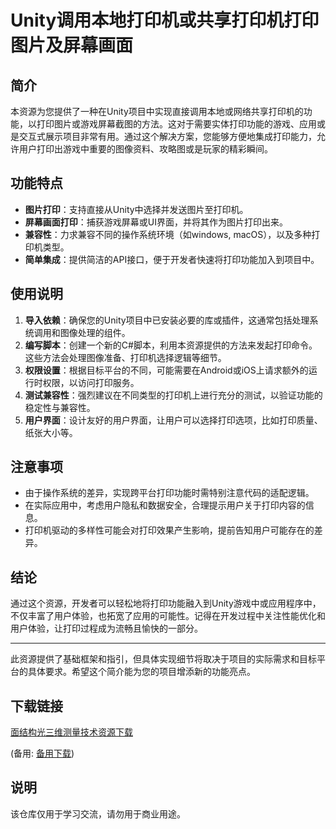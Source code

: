 # Unity调用本地打印机或共享打印机打印图片及屏幕画面

## 简介

本资源为您提供了一种在Unity项目中实现直接调用本地或网络共享打印机的功能，以打印图片或游戏屏幕截图的方法。这对于需要实体打印功能的游戏、应用或是交互式展示项目非常有用。通过这个解决方案，您能够方便地集成打印能力，允许用户打印出游戏中重要的图像资料、攻略图或是玩家的精彩瞬间。

## 功能特点

- **图片打印**：支持直接从Unity中选择并发送图片至打印机。
- **屏幕画面打印**：捕获游戏屏幕或UI界面，并将其作为图片打印出来。
- **兼容性**：力求兼容不同的操作系统环境（如windows, macOS），以及多种打印机类型。
- **简单集成**：提供简洁的API接口，便于开发者快速将打印功能加入到项目中。

## 使用说明

1. **导入依赖**：确保您的Unity项目中已安装必要的库或插件，这通常包括处理系统调用和图像处理的组件。
2. **编写脚本**：创建一个新的C#脚本，利用本资源提供的方法来发起打印命令。这些方法会处理图像准备、打印机选择逻辑等细节。
3. **权限设置**：根据目标平台的不同，可能需要在Android或iOS上请求额外的运行时权限，以访问打印服务。
4. **测试兼容性**：强烈建议在不同类型的打印机上进行充分的测试，以验证功能的稳定性与兼容性。
5. **用户界面**：设计友好的用户界面，让用户可以选择打印选项，比如打印质量、纸张大小等。

## 注意事项

- 由于操作系统的差异，实现跨平台打印功能时需特别注意代码的适配逻辑。
- 在实际应用中，考虑用户隐私和数据安全，合理提示用户关于打印内容的信息。
- 打印机驱动的多样性可能会对打印效果产生影响，提前告知用户可能存在的差异。

## 结论

通过这个资源，开发者可以轻松地将打印功能融入到Unity游戏中或应用程序中，不仅丰富了用户体验，也拓宽了应用的可能性。记得在开发过程中关注性能优化和用户体验，让打印过程成为流畅且愉快的一部分。

---

此资源提供了基础框架和指引，但具体实现细节将取决于项目的实际需求和目标平台的具体要求。希望这个简介能为您的项目增添新的功能亮点。

## 下载链接
[面结构光三维测量技术资源下载](https://pan.quark.cn/s/c37ec9777e4b) 

(备用: [备用下载](https://pan.baidu.com/s/1FYJ7uCoXtgSBYsvT9sXNnw?pwd=1234))

## 说明

该仓库仅用于学习交流，请勿用于商业用途。
